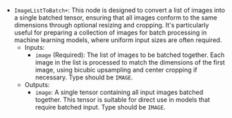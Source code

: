 - `ImageListToBatch+`: This node is designed to convert a list of images into a single batched tensor, ensuring that all images conform to the same dimensions through optional resizing and cropping. It's particularly useful for preparing a collection of images for batch processing in machine learning models, where uniform input sizes are often required.
    - Inputs:
        - `image` (Required): The list of images to be batched together. Each image in the list is processed to match the dimensions of the first image, using bicubic upsampling and center cropping if necessary. Type should be `IMAGE`.
    - Outputs:
        - `image`: A single tensor containing all input images batched together. This tensor is suitable for direct use in models that require batched input. Type should be `IMAGE`.
